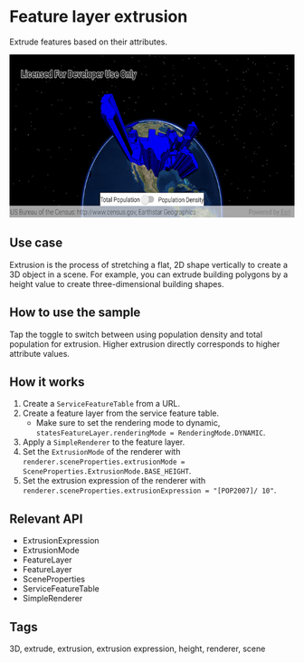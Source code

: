 # Feature layer extrusion

Extrude features based on their attributes.

![Image of feature layer extrusion](feature-layer-extrusion.png)

## Use case

Extrusion is the process of stretching a flat, 2D shape vertically to create a 3D object in a scene. For example, you can extrude building polygons by a height value to create three-dimensional building shapes.

## How to use the sample

Tap the toggle to switch between using population density and total population for extrusion. Higher extrusion directly corresponds to higher attribute values.

## How it works

1. Create a `ServiceFeatureTable` from a URL.
2. Create a feature layer from the service feature table.
   * Make sure to set the rendering mode to dynamic, `statesFeatureLayer.renderingMode = RenderingMode.DYNAMIC`.
3. Apply a `SimpleRenderer` to the feature layer.
4. Set the `ExtrusionMode` of the renderer with `renderer.sceneProperties.extrusionMode = SceneProperties.ExtrusionMode.BASE_HEIGHT`.
5. Set the extrusion expression of the renderer with `renderer.sceneProperties.extrusionExpression = "[POP2007]/ 10"`.

## Relevant API

* ExtrusionExpression
* ExtrusionMode
* FeatureLayer
* FeatureLayer
* SceneProperties
* ServiceFeatureTable
* SimpleRenderer

## Tags

3D, extrude, extrusion, extrusion expression, height, renderer, scene
